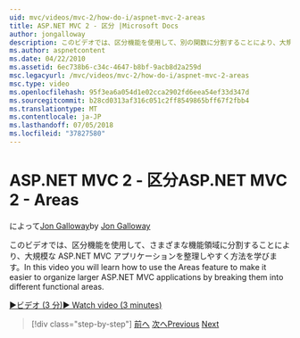 ```yaml
---
uid: mvc/videos/mvc-2/how-do-i/aspnet-mvc-2-areas
title: ASP.NET MVC 2 - 区分 |Microsoft Docs
author: jongalloway
description: このビデオでは、区分機能を使用して、別の関数に分割することにより、大規模な ASP.NET MVC アプリケーションを整理しやすく方法について説明しています.
ms.author: aspnetcontent
ms.date: 04/22/2010
ms.assetid: 6ec738b6-c34c-4647-b8bf-9acb8d2a259d
msc.legacyurl: /mvc/videos/mvc-2/how-do-i/aspnet-mvc-2-areas
msc.type: video
ms.openlocfilehash: 95f3ea6a054d1e02cca2902fd6eea54ef33d347d
ms.sourcegitcommit: b28cd0313af316c051c2ff8549865bff67f2fbb4
ms.translationtype: MT
ms.contentlocale: ja-JP
ms.lasthandoff: 07/05/2018
ms.locfileid: "37827580"
---
```

<a name="aspnet-mvc-2---areas"></a><span data-ttu-id="f4aa3-103">ASP.NET MVC 2 - 区分</span><span class="sxs-lookup"><span data-stu-id="f4aa3-103">ASP.NET MVC 2 - Areas</span></span>
====================
<span data-ttu-id="f4aa3-104">によって[Jon Galloway](https://github.com/jongalloway)</span><span class="sxs-lookup"><span data-stu-id="f4aa3-104">by [Jon Galloway](https://github.com/jongalloway)</span></span>

<span data-ttu-id="f4aa3-105">このビデオでは、区分機能を使用して、さまざまな機能領域に分割することにより、大規模な ASP.NET MVC アプリケーションを整理しやすく方法を学びます。</span><span class="sxs-lookup"><span data-stu-id="f4aa3-105">In this video you will learn how to use the Areas feature to make it easier to organize larger ASP.NET MVC applications by breaking them into different functional areas.</span></span>

[<span data-ttu-id="f4aa3-106">&#9654;ビデオ (3 分)</span><span class="sxs-lookup"><span data-stu-id="f4aa3-106">&#9654; Watch video (3 minutes)</span></span>](https://channel9.msdn.com/Blogs/ASP-NET-Site-Videos/aspnet-mvc-2-areas)

> [!div class="step-by-step"]
> <span data-ttu-id="f4aa3-107">[前へ](mvc2-template-customization.md)
> [次へ](aspnet-mvc-2-render-action.md)</span><span class="sxs-lookup"><span data-stu-id="f4aa3-107">[Previous](mvc2-template-customization.md)
[Next](aspnet-mvc-2-render-action.md)</span></span>
